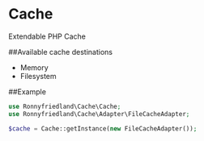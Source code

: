 Cache
=====

Extendable PHP Cache

##Available cache destinations

* Memory
* Filesystem

##Example

``` php
use Ronnyfriedland\Cache\Cache;
use Ronnyfriedland\Cache\Adapter\FileCacheAdapter;

$cache = Cache::getInstance(new FileCacheAdapter());
```

